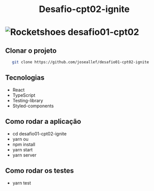 <h1 align="center"> Desafio-cpt02-ignite<h1>

![Rocketshoes desafio01-cpt02](https://user-images.githubusercontent.com/46696111/159142614-1f4f35b4-ad1a-4885-912c-106272fcc23a.gif)

 
  ## Clonar o projeto
  ```bash
     git clone https://github.com/joseallef/desafio01-cpt02-ignite
  ```
  
  ## Tecnologias
  
  - React
  - TypeScript
  - Testing-library
  - Styled-components
  
  ## Como rodar a aplicação 
  
  - cd desafio01-cpt02-ignite
  - yarn
    ou
  - npm install
  - yarn start
  - yarn server
 
 ## Como rodar os testes
 
 - yarn test
